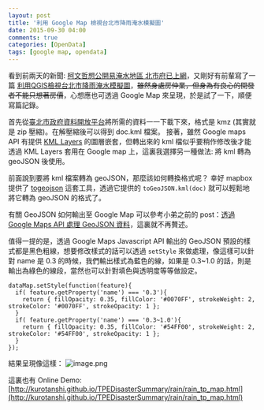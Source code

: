 ```yaml
---
layout: post
title: '利用 Google Map 檢視台北市降雨淹水模擬圖'
date: 2015-09-30 04:00
comments: true
categories: [OpenData]
tags: [google map, opendata]
---
```

看到前兩天的新聞: [柯文哲想公開易淹水地區 北市府已上網](https://tw.news.yahoo.com/%E6%9F%AF%E6%96%87%E5%93%B2%E6%83%B3%E5%85%AC%E9%96%8B%E6%98%93%E6%B7%B9%E6%B0%B4%E5%9C%B0%E5%8D%80-%E5%8C%97%E5%B8%82%E5%BA%9C%E5%B7%B2%E4%B8%8A%E7%B6%B2-115016390.html "柯文哲想公開易淹水地區 北市府已上網")，又剛好有前輩寫了一篇 [利用QGIS檢視台北市降雨淹水模擬圖](http://gis.rchss.sinica.edu.tw/qgis/?p=3221 "利用QGIS檢視台北市降雨淹水模擬圖")，<del>雖然身處房仲業，但身為有良心的開發者不能只想著房價</del>，心想應也可透過 Google Map 來呈現，於是試了一下，順便寫篇記錄。

首先從[臺北市政府資料開放平台](http://data.taipei/opendata/datalist/datasetMeta?oid=fa1e8012-ebb4-473b-888e-97f9a9ce365e "臺北市政府資料開放平台")將所需的資料一一下載下來，格式是 kmz (其實就是 zip 壓縮)。在解壓縮後可以得到 doc.kml 檔案。 接著，雖然 Google maps API 有提供 [KML Layers](https://developers.google.com/maps/documentation/javascript/examples/layer-kml "Google maps API KML Layers") 的圖層嵌套，但轉出來的 kml 檔似乎要稍作修改後才能透過 KML Layers 套用在 Google map 上，這裏我選擇另一種做法: 將 kml 轉為 geoJSON 後使用。

前面說到要將 kml 檔案轉為 geoJSON，那麼該如何轉換格式呢？
幸好 mapbox 提供了 [togeojson](https://github.com/mapbox/togeojson) 這套工具，透過它提供的 `toGeoJSON.kml(doc)` 就可以輕鬆地將它轉為 geoJSON 的格式了。

有關 GeoJSON 如何輸出至 Google Map 可以參考小弟之前的 post：[透過 Google Maps API 處理 GeoJSON 資料](http://kuro.tw/posts/2015/04/28/through-the-google-maps-api-geojson-data)，這裏就不再贅述。

值得一提的是，透過 Google Maps Javascript API 輸出的 GeoJSON 預設的樣式都是黑色粗線，想要修改樣式的話可以透過 `setStyle` 來做處理，像這樣可以針對 name 是 0.3 的時候，我們輸出樣式為藍色的線，如果是 0.3~1.0 的話，則是輸出為綠色的線段，當然也可以針對填色與透明度等等做設定。

``` jsvascript
dataMap.setStyle(function(feature){
  if( feature.getProperty('name') === '0.3'){
    return { fillOpacity: 0.35, fillColor: '#0070FF', strokeWeight: 2, strokeColor: '#0070FF', strokeOpacity: 1 };
  }
  if( feature.getProperty('name') === '0.3~1.0'){
    return { fillOpacity: 0.35, fillColor: '#54FF00', strokeWeight: 2, strokeColor: '#54FF00', strokeOpacity: 1 };
  }
});
```

結果呈現像這樣：
![image.png](http://user-image.logdown.io/user/3292/blog/3340/post/302535/lNUGoyd7RB2MOsx8i1cw_image.png)

這裏也有 Online Demo: [http://kurotanshi.github.io/TPEDisasterSummary/rain/rain_tp_map.html](http://kurotanshi.github.io/TPEDisasterSummary/rain/rain_tp_map.html)